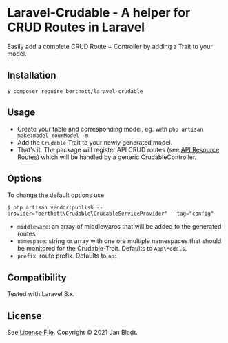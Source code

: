 # Laravel-Crudable - A helper for CRUD Routes in Laravel

Easily add a complete CRUD Route + Controller by adding a Trait to your model.

## Installation

```
$ composer require berthott/laravel-crudable
```

## Usage

* Create your table and corresponding model, eg. with `php artisan make:model YourModel -m`
* Add the `Crudable` Trait to your newly generated model.
* That's it. The package will register API CRUD routes (see [API Resource Routes](https://laravel.com/docs/8.x/controllers#api-resource-routes)) which will be handled by a generic CrudableController.

## Options

To change the default options use
```
$ php artisan vendor:publish --provider="berthott\Crudable\CrudableServiceProvider" --tag="config"
```
* `middleware`: an array of middlewares that will be added to the generated routes
* `namespace`: string or array with one ore multiple namespaces that should be monitored for the Crudable-Trait. Defaults to `App\Models`.
* `prefix`: route prefix. Defaults to `api`

## Compatibility

Tested with Laravel 8.x.

## License

See [License File](license.md). Copyright © 2021 Jan Bladt.